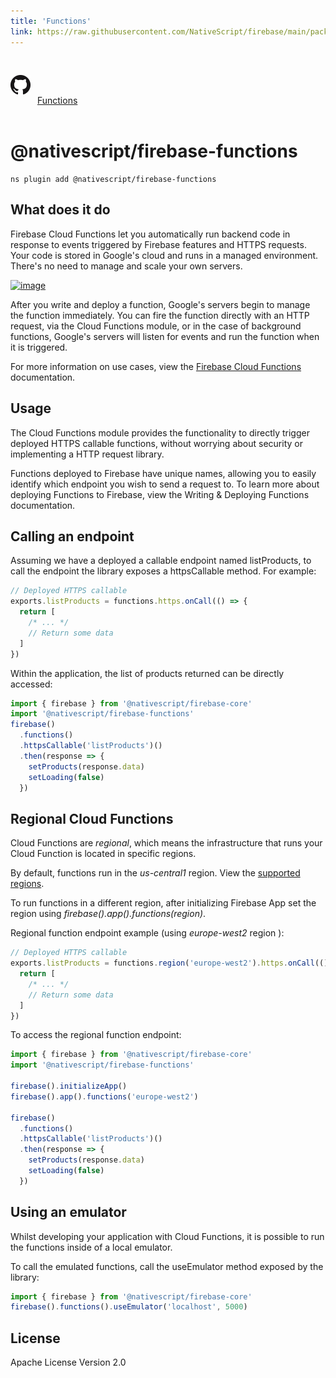 ```yaml
---
title: 'Functions'
link: https://raw.githubusercontent.com/NativeScript/firebase/main/packages/firebase-functions/README.md
---
```


<div style="width: 100%; padding: 1.2em 0em">
	<img alt="github logo" src="../assets/images/github/GitHub-Mark-32px.png" style="display: inline; margin: 1em 0.5em 1em 0em">
	<a href="https://github.com/NativeScript/firebase/tree/main/packages/firebase-functions" target="_blank" noopener>Functions</a>
</div>

# @nativescript/firebase-functions

```cli
ns plugin add @nativescript/firebase-functions
```

## What does it do

Firebase Cloud Functions let you automatically run backend code in response to events triggered by Firebase features and HTTPS requests. Your code is stored in Google's cloud and runs in a managed environment. There's no need to manage and scale your own servers.

[![image](https://img.youtube.com/vi/vr0Gfvp5v1A/hqdefault.jpg)](https://www.youtube.com/watch?v=vr0Gfvp5v1A)

After you write and deploy a function, Google's servers begin to manage the function immediately. You can fire the function directly with an HTTP request, via the Cloud Functions module, or in the case of background functions, Google's servers will listen for events and run the function when it is triggered.

For more information on use cases, view the [Firebase Cloud Functions](https://firebase.google.com/docs/functions/use-cases) documentation.

## Usage

The Cloud Functions module provides the functionality to directly trigger deployed HTTPS callable functions, without worrying about security or implementing a HTTP request library.

Functions deployed to Firebase have unique names, allowing you to easily identify which endpoint you wish to send a request to. To learn more about deploying Functions to Firebase, view the Writing & Deploying Functions documentation.

## Calling an endpoint

Assuming we have a deployed a callable endpoint named listProducts, to call the endpoint the library exposes a httpsCallable method. For example:

```ts
// Deployed HTTPS callable
exports.listProducts = functions.https.onCall(() => {
  return [
    /* ... */
    // Return some data
  ]
})
```

Within the application, the list of products returned can be directly accessed:

```ts
import { firebase } from '@nativescript/firebase-core'
import '@nativescript/firebase-functions'
firebase()
  .functions()
  .httpsCallable('listProducts')()
  .then(response => {
    setProducts(response.data)
    setLoading(false)
  })
```

## Regional Cloud Functions

Cloud Functions are _regional_, which means the infrastructure that runs your Cloud Function is located in specific regions.

By default, functions run in the _us-central1_ region. View the [supported regions](https://firebase.google.com/docs/functions/locations).

To run functions in a different region, after initializing Firebase App set the region using _firebase().app().functions(region)_.

Regional function endpoint example (using _europe-west2_ region ):

```ts
// Deployed HTTPS callable
exports.listProducts = functions.region('europe-west2').https.onCall(() => {
  return [
    /* ... */
    // Return some data
  ]
})
```

To access the regional function endpoint:

```ts
import { firebase } from '@nativescript/firebase-core'
import '@nativescript/firebase-functions'

firebase().initializeApp()
firebase().app().functions('europe-west2')

firebase()
  .functions()
  .httpsCallable('listProducts')()
  .then(response => {
    setProducts(response.data)
    setLoading(false)
  })
```

## Using an emulator

Whilst developing your application with Cloud Functions, it is possible to run the functions inside of a local emulator.

To call the emulated functions, call the useEmulator method exposed by the library:

```ts
import { firebase } from '@nativescript/firebase-core'
firebase().functions().useEmulator('localhost', 5000)
```

## License

Apache License Version 2.0
